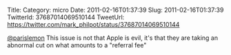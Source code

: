 Title: 
Category: micro
Date: 2011-02-16T01:37:39
Slug: 2011-02-16T01:37:39
TwitterId: 37687014069510144
TweetUrl: https://twitter.com/mark_philpot/status/37687014069510144

[@parislemon](https://twitter.com/parislemon) This issue is not that Apple is evil, it's that they are taking an abnormal cut on what amounts to a "referral fee"